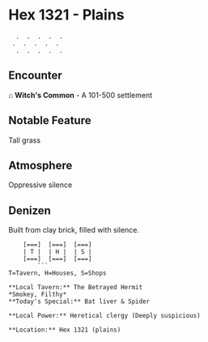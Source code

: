 # Hex 1321 - Plains
```
  .  .  .  .  .
 .  .  .  .  .
  .  .  .  .  .
```

## Encounter

⌂ **Witch's Common** - A 101-500 settlement

## Notable Feature

Tall grass

## Atmosphere

Oppressive silence

## Denizen

Built from clay brick, filled with silence.

```
    [===]  [===]  [===]
    | T |  | H |  | S |
    [===]  [===]  [===]
        ```
T=Tavern, H=Houses, S=Shops

**Local Tavern:** The Betrayed Hermit
*Smokey, Filthy*
**Today's Special:** Bat liver & Spider

**Local Power:** Heretical clergy (Deeply suspicious)

**Location:** Hex 1321 (plains)
